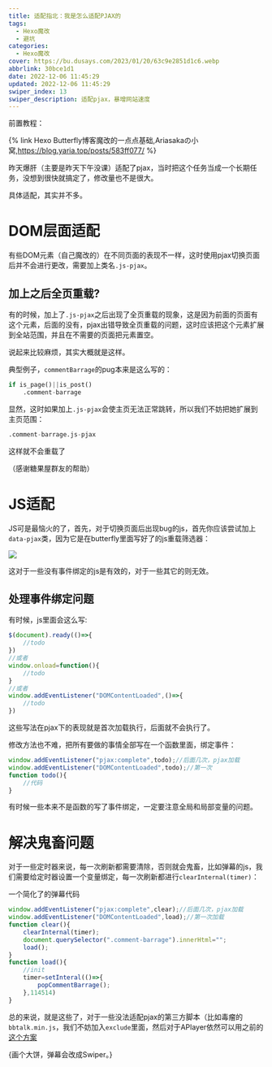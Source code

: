 ```yaml
---
title: 适配指北：我是怎么适配PJAX的
tags:
  - Hexo魔改
  - 避坑
categories:
  - Hexo魔改
cover: https://bu.dusays.com/2023/01/20/63c9e2851d1c6.webp
abbrlink: 30bce1d1
date: 2022-12-06 11:45:29
updated: 2022-12-06 11:45:29
swiper_index: 13
swiper_description: 适配pjax，暴增网站速度
---
```

前置教程：

{% link Hexo Butterfly博客魔改的一点点基础,Ariasakaの小窝,https://blog.yaria.top/posts/583ff077/ %}

昨天爆肝（主要是昨天下午没课）适配了pjax，当时把这个任务当成一个长期任务，没想到很快就搞定了，修改量也不是很大。

具体适配，其实并不多。

# DOM层面适配

有些DOM元素（自己魔改的）在不同页面的表现不一样，这时使用pjax切换页面后并不会进行更改，需要加上类名`.js-pjax`。

## 加上之后全页重载?

有的时候，加上了`.js-pjax`之后出现了全页重载的现象，这是因为前面的页面有这个元素，后面的没有，pjax出错导致全页重载的问题，这时应该把这个元素扩展到全站范围，并且在不需要的页面把元素置空。

说起来比较麻烦，其实大概就是这样。

典型例子，`commentBarrage`的pug本来是这么写的：
```py
if is_page()||is_post()
    .comment-barrage
```

显然，这时如果加上`.js-pjax`会使主页无法正常跳转，所以我们不妨把她扩展到主页范围：

```py
.comment-barrage.js-pjax
```
这样就不会重载了

（感谢糖果屋群友的帮助）

# JS适配

JS可是最恼火的了，首先，对于切换页面后出现bug的js，首先你应该尝试加上`data-pjax`类，因为它是在butterfly里面写好了的js重载筛选器：

![](https://bu.dusays.com/2023/01/20/63ca12362158c.webp)

这对于一些没有事件绑定的js是有效的，对于一些其它的则无效。

## 处理事件绑定问题

有时候，js里面会这么写:

```javascript
$(document).ready(()=>{
    //todo
})
//或者
window.onload=function(){
    //todo
}
//或者
window.addEventListener("DOMContentLoaded",()=>{
    //todo
})
```
这些写法在pjax下的表现就是首次加载执行，后面就不会执行了。

修改方法也不难，把所有要做的事情全部写在一个函数里面，绑定事件：

```javascript
window.addEventListener("pjax:complete",todo);//后面几次，pjax加载
window.addEventListener("DOMContentLoaded",todo);//第一次
function todo(){
    //代码
}
```

有时候一些本来不是函数的写了事件绑定，一定要注意全局和局部变量的问题。

# 解决鬼畜问题

对于一些定时器来说，每一次刷新都需要清除，否则就会鬼畜，比如弹幕的js，我们需要给定时器设置一个变量绑定，每一次刷新都进行`clearInternal(timer)`：

一个简化了的弹幕代码

```javascript
window.addEventListener("pjax:complete",clear);//后面几次，pjax加载
window.addEventListener("DOMContentLoaded",load);//第一次加载
function clear(){
    clearInternal(timer);
    document.querySelector(".comment-barrage").innerHtml="";
    load();
}
function load(){
    //init
    timer=setInteral(()=>{
        popCommentBarrage();
    },114514)
}
```

总的来说，就是这些了，对于一些没法适配pjax的第三方脚本（比如毒瘤的`bbtalk.min.js`，我们不妨加入`exclude`里面，然后对于APlayer依然可以用之前的[这个方案](/posts/614f1131)

{画个大饼，弹幕会改成Swiper。}